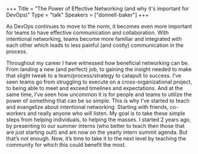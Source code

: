 +++
Title = "The Power of Effective Networking (and why it's important for DevOps)"
Type = "talk"
Speakers = ["donnell-baker"]
+++

As DevOps continues to move to the norm, it becomes even more important for teams to have effective communication and collaboration. With intentional networking, teams become more familiar and integrated with each other which leads to less painful (and costly) communication in the process.

Throughout my career I have witnessed how beneficial networking can be. From landing a new (and perfect) job, to gaining the insight needed to make that slight tweak to a team/process/strategy to catapult to success. I’ve seen teams go from struggling to execute on a cross-organizational project, to being able to meet and exceed timelines and expectations. And at the same time, I’ve seen how uncommon it is for people and teams to utilize the power of something that can be so simple. This is why I’ve started to teach and evangelize about intentional networking. Starting with friends, co-workers and really anyone who will listen. My goal is to take these simple steps from helping individuals, to helping the masses. I started 2 years ago, by presenting to our summer interns (who better to teach then those that are just starting out!) and am now on the yearly intern summit agenda. But that’s not enough. Now, it’s time to take it to the next level by teaching the community for which this could benefit the most.
